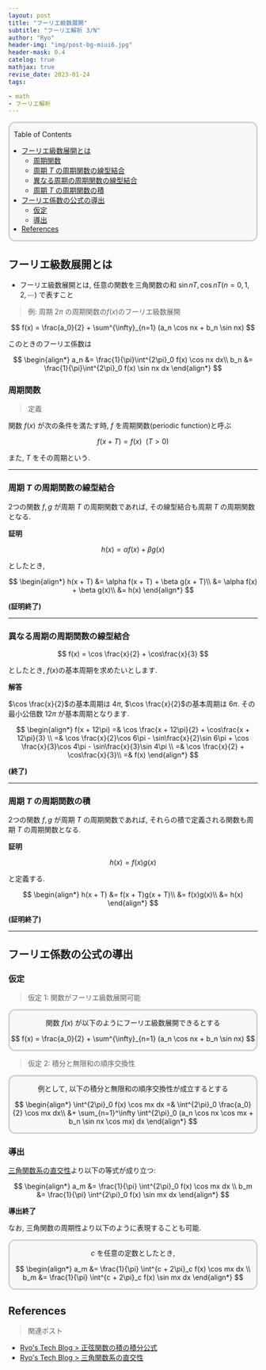 ```yaml
---
layout: post
title: "フーリエ級数展開"
subtitle: "フーリエ解析 3/N"
author: "Ryo"
header-img: "img/post-bg-miui6.jpg"
header-mask: 0.4
catelog: true
mathjax: true
revise_date: 2023-01-24
tags:

- math
- フーリエ解析
---
```



<div style='border-radius: 1em; border-style:solid; border-color:#D3D3D3; background-color:#F8F8F8'>
<p class="h4">&nbsp;&nbsp;Table of Contents</p>
<!-- START doctoc generated TOC please keep comment here to allow auto update -->
<!-- DON'T EDIT THIS SECTION, INSTEAD RE-RUN doctoc TO UPDATE -->

- [フーリエ級数展開とは](#%E3%83%95%E3%83%BC%E3%83%AA%E3%82%A8%E7%B4%9A%E6%95%B0%E5%B1%95%E9%96%8B%E3%81%A8%E3%81%AF)
  - [周期関数](#%E5%91%A8%E6%9C%9F%E9%96%A2%E6%95%B0)
  - [周期 $T$ の周期関数の線型結合](#%E5%91%A8%E6%9C%9F-t-%E3%81%AE%E5%91%A8%E6%9C%9F%E9%96%A2%E6%95%B0%E3%81%AE%E7%B7%9A%E5%9E%8B%E7%B5%90%E5%90%88)
  - [異なる周期の周期関数の線型結合](#%E7%95%B0%E3%81%AA%E3%82%8B%E5%91%A8%E6%9C%9F%E3%81%AE%E5%91%A8%E6%9C%9F%E9%96%A2%E6%95%B0%E3%81%AE%E7%B7%9A%E5%9E%8B%E7%B5%90%E5%90%88)
  - [周期 $T$ の周期関数の積](#%E5%91%A8%E6%9C%9F-t-%E3%81%AE%E5%91%A8%E6%9C%9F%E9%96%A2%E6%95%B0%E3%81%AE%E7%A9%8D)
- [フーリエ係数の公式の導出](#%E3%83%95%E3%83%BC%E3%83%AA%E3%82%A8%E4%BF%82%E6%95%B0%E3%81%AE%E5%85%AC%E5%BC%8F%E3%81%AE%E5%B0%8E%E5%87%BA)
  - [仮定](#%E4%BB%AE%E5%AE%9A)
  - [導出](#%E5%B0%8E%E5%87%BA)
- [References](#references)

<!-- END doctoc generated TOC please keep comment here to allow auto update -->

</div>

## フーリエ級数展開とは

- フーリエ級数展開とは, 任意の関数を三角関数の和 $\sin nT, \cos nT (n = 0, 1,2, \cdots)$ で表すこと

> 例: 周期 $2\pi$ の周期関数の$f(x)$のフーリエ級数展開

$$
f(x) = \frac{a_0}{2} + \sum^{\infty}_{n=1} (a_n \cos nx + b_n \sin nx)
$$

このときのフーリエ係数は

$$
\begin{align*}
a_n &= \frac{1}{\pi}\int^{2\pi}_0 f(x) \cos nx dx\\
b_n &= \frac{1}{\pi}\int^{2\pi}_0 f(x) \sin nx dx
\end{align*}
$$

### 周期関数

> 定義

関数 $f(x)$ が次の条件を満たす時, $f$ を周期関数(periodic function)と呼ぶ

$$
f(x + T) = f(x) \ \ (T > 0)
$$

また, $T$ をその周期という. 

---

### 周期 $T$ の周期関数の線型結合

2つの関数 $f, g$ が周期 $T$ の周期関数であれば, その線型結合も周期 $T$ の周期関数となる.

**証明**

$$
h(x) = \alpha f(x) + \beta g(x)
$$

としたとき, 

$$
\begin{align*}
h(x + T) &= \alpha f(x + T) + \beta g(x + T)\\
         &= \alpha f(x) + \beta g(x)\\
         &= h(x)
\end{align*}
$$

**(証明終了)**

---

### 異なる周期の周期関数の線型結合

$$
f(x) = \cos \frac{x}{2} + \cos\frac{x}{3}
$$

としたとき, $f(x)$の基本周期を求めたいとします.


**解答**

$\cos \frac{x}{2}$の基本周期は $4\pi$, $\cos \frac{x}{2}$の基本周期は $6\pi$. 
その最小公倍数 $12\pi$ が基本周期となります.

$$
\begin{align*}
f(x + 12\pi) =& \cos \frac{x + 12\pi}{2} + \cos\frac{x + 12\pi}{3} \\
             =& \cos \frac{x}{2}\cos 6\pi - \sin\frac{x}{2}\sin 6\pi + \cos \frac{x}{3}\cos 4\pi - \sin\frac{x}{3}\sin 4\pi \\
             =& \cos \frac{x}{2} + \cos\frac{x}{3}\\
             =& f(x)
\end{align*}
$$

**(終了)**

---

### 周期 $T$ の周期関数の積

2つの関数 $f, g$ が周期 $T$ の周期関数であれば, それらの積で定義される関数も周期 $T$ の周期関数となる.

**証明**

$$
h(x) = f(x)g(x)
$$

と定義する.

$$
\begin{align*}
h(x + T) &= f(x + T)g(x + T)\\
         &= f(x)g(x)\\
         &= h(x)
\end{align*}
$$

**(証明終了)**

---

## フーリエ係数の公式の導出

### 仮定

> 仮定 1: 関数がフーリエ級数展開可能

<div class="math display" style="overflow: auto; border-radius: 1em; border-style:solid; border-color:#D3D3D3; background-color:#F8F8F8">

関数 $f(x)$ が以下のようにフーリエ級数展開できるとする

$$
f(x) = \frac{a_0}{2} + \sum^{\infty}_{n=1} (a_n \cos nx + b_n \sin nx)
$$

</div>

> 仮定 2: 積分と無限和の順序交換性


<div class="math display" style="overflow: auto; border-radius: 1em; border-style:solid; border-color:#D3D3D3; background-color:#F8F8F8">

例として, 以下の積分と無限和の順序交換性が成立するとする

$$
\begin{align*}
\int^{2\pi}_0 f(x) \cos mx dx =& \int^{2\pi}_0 \frac{a_0}{2} \cos mx dx\\
                               &+ \sum_{n=1}^\infty \int^{2\pi}_0 (a_n \cos nx \cos mx + b_n \sin nx \cos mx) dx
\end{align*}
$$
</div>


### 導出

[三角関数系の直交性](https://ryonakagami.github.io/2022/09/02/trigonometric-function-orthogonality/)より以下の等式が成り立つ:

$$
\begin{align*}
a_m &= \frac{1}{\pi} \int^{2\pi}_0 f(x) \cos mx dx \\
b_m &= \frac{1}{\pi} \int^{2\pi}_0 f(x) \sin mx dx 
\end{align*}
$$

**導出終了**

なお, 三角関数の周期性より以下のように表現することも可能.

<div class="math display" style="overflow: auto; border-radius: 1em; border-style:solid; border-color:#D3D3D3; background-color:#F8F8F8">

$c$ を任意の定数としたとき, 

$$
\begin{align*}
a_m &= \frac{1}{\pi} \int^{c + 2\pi}_c f(x) \cos mx dx \\
b_m &= \frac{1}{\pi} \int^{c + 2\pi}_c f(x) \sin mx dx 
\end{align*}
$$

</div>



## References

> 関連ポスト

- [Ryo's Tech Blog > 正弦関数の積の積分公式](https://ryonakagami.github.io/2022/09/01/integrals-of-trigonometric-functions/#appendix-%E7%A9%8D%E5%92%8C%E5%85%AC%E5%BC%8F)
- [Ryo's Tech Blog > 三角関数系の直交性](https://ryonakagami.github.io/2022/09/02/trigonometric-function-orthogonality/)
